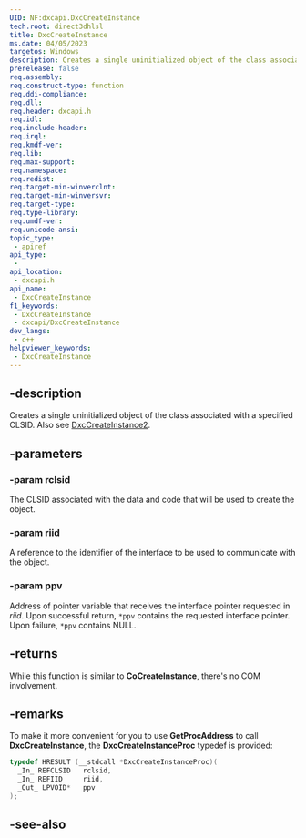 ```yaml
---
UID: NF:dxcapi.DxcCreateInstance
tech.root: direct3dhlsl
title: DxcCreateInstance
ms.date: 04/05/2023
targetos: Windows
description: Creates a single uninitialized object of the class associated with a specified CLSID.
prerelease: false
req.assembly: 
req.construct-type: function
req.ddi-compliance: 
req.dll: 
req.header: dxcapi.h
req.idl: 
req.include-header: 
req.irql: 
req.kmdf-ver: 
req.lib: 
req.max-support: 
req.namespace: 
req.redist: 
req.target-min-winverclnt: 
req.target-min-winversvr: 
req.target-type: 
req.type-library: 
req.umdf-ver: 
req.unicode-ansi: 
topic_type:
 - apiref
api_type:
 - 
api_location:
 - dxcapi.h
api_name:
 - DxcCreateInstance
f1_keywords:
 - DxcCreateInstance
 - dxcapi/DxcCreateInstance
dev_langs:
 - c++
helpviewer_keywords:
 - DxcCreateInstance
---
```


## -description

Creates a single uninitialized object of the class associated with a specified CLSID. Also see [DxcCreateInstance2](./nf-dxcapi-dxccreateinstance2).

## -parameters

### -param rclsid

The CLSID associated with the data and code that will be used to create the object.

### -param riid

A reference to the identifier of the interface to be used to communicate with the object.

### -param ppv

Address of pointer variable that receives the interface pointer requested in *riid*. Upon successful return, `*ppv` contains the requested interface pointer. Upon failure, `*ppv` contains NULL.

## -returns

While this function is similar to **CoCreateInstance**, there's no COM involvement.

## -remarks

To make it more convenient for you to use **GetProcAddress** to call **DxcCreateInstance**, the **DxcCreateInstanceProc** typedef is provided:

```cpp
typedef HRESULT (__stdcall *DxcCreateInstanceProc)(
  _In_ REFCLSID   rclsid,
  _In_ REFIID     riid,
  _Out_ LPVOID*   ppv
);
```

## -see-also
